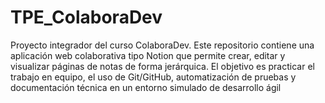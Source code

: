 # TPE_ColaboraDev
Proyecto integrador del curso ColaboraDev. Este repositorio contiene una aplicación web colaborativa tipo Notion que permite crear, editar y visualizar páginas de notas de forma jerárquica. El objetivo es practicar el trabajo en equipo, el uso de Git/GitHub, automatización de pruebas y documentación técnica en un entorno simulado de desarrollo ágil
